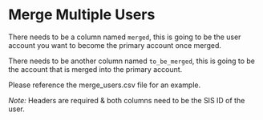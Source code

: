 Merge Multiple Users
=========

There needs to be a column named `merged`, this is going to be the user account you want to become the primary account once merged.

There needs to be another column named `to_be_merged`, this is going to be the account that is merged into the primary account.

Please reference the merge_users.csv file for an example.

*Note:* Headers are required & both columns need to be the SIS ID of the user.
